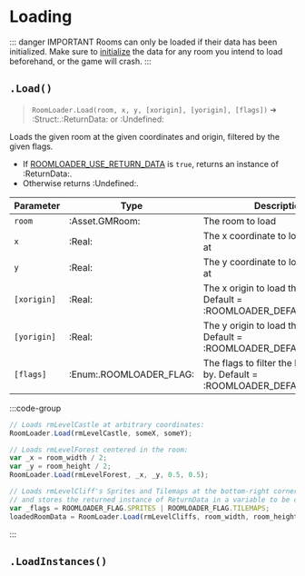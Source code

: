 # Loading

::: danger IMPORTANT
Rooms can only be loaded if their data has been initialized. Make sure to [initialize](/pages/api/roomLoader/data/#initialization) the data for any room you intend to load beforehand, or the game will crash.
:::

## `.Load()`

> `RoomLoader.Load(room, x, y, [xorigin], [yorigin], [flags])` ➜ :Struct:.:ReturnData: or :Undefined:

Loads the given room at the given coordinates and origin, filtered by the given flags.

* If [ROOMLOADER_USE_RETURN_DATA](/pages/api/config/#roomloader-use-return-data) is `true`, returns an instance of :ReturnData:.
* Otherwise returns :Undefined:.

| Parameter   | Type                    | Description                                                                  |
| ----------- | ----------------------- | -----------------------------------------------------------------------------|
| `room`      | :Asset.GMRoom:          | The room to load                                                             |
| `x`         | :Real:                  | The x coordinate to load the room at                                         |
| `y`         | :Real:                  | The y coordinate to load the room at                                         |
| `[xorigin]` | :Real:                  | The x origin to load the room at. Default = :ROOMLOADER_DEFAULT_XORIGIN:     |
| `[yorigin]` | :Real:                  | The y origin to load the room at. Default = :ROOMLOADER_DEFAULT_YORIGIN:     |
| `[flags]`   | :Enum:.ROOMLOADER_FLAG: | The flags to filter the loaded data by. Default = :ROOMLOADER_DEFAULT_FLAGS: |

:::code-group
```js [Examples]
// Loads rmLevelCastle at arbitrary coordinates:
RoomLoader.Load(rmLevelCastle, someX, someY);

// Loads rmLevelForest centered in the room: 
var _x = room_width / 2;
var _y = room_height / 2;
RoomLoader.Load(rmLevelForest, _x, _y, 0.5, 0.5);

// Loads rmLevelCliff's Sprites and Tilemaps at the bottom-right corner of the room
// and stores the returned instance of ReturnData in a variable to be cleaned up later:
var _flags = ROOMLOADER_FLAG.SPRITES | ROOMLOADER_FLAG.TILEMAPS;
loadedRoomData = RoomLoader.Load(rmLevelCliffs, room_width, room_height, 1, 1, _flags);
```
:::

## `.LoadInstances()`
